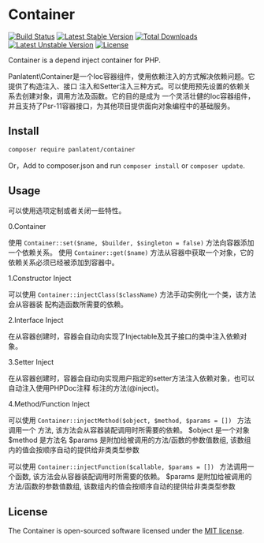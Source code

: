Container
=========
[![Build Status](https://travis-ci.org/panlatent/container.svg)](https://travis-ci.org/panlatent/container)
[![Latest Stable Version](https://poser.pugx.org/panlatent/container/v/stable.svg)](https://packagist.org/packages/panlatent/container)
[![Total Downloads](https://poser.pugx.org/panlatent/container/downloads.svg)](https://packagist.org/packages/panlatent/container) 
[![Latest Unstable Version](https://poser.pugx.org/panlatent/container/v/unstable.svg)](https://packagist.org/packages/panlatent/container)
[![License](https://poser.pugx.org/panlatent/container/license.svg)](https://packagist.org/packages/panlatent/container)

Container is a depend inject container for PHP.

Panlatent\Container是一个Ioc容器组件，使用依赖注入的方式解决依赖问题。它提供了构造注入、接口
注入和Setter注入三种方式。可以使用预先设置的依赖关系去创建对象，调用方法及函数。它的目的是成为
一个灵活壮健的Ioc容器组件，并且支持了Psr-11容器接口，为其他项目提供面向对象编程中的基础服务。

## Install

```bash
composer require panlatent/container
```

Or，Add to composer.json and run ```composer install``` or ```composer update```.

## Usage

可以使用选项定制或者关闭一些特性。

0.Container

使用 ```Container::set($name, $builder, $singleton = false)``` 方法向容器添加一个依赖关系。
使用 ```Container::get($name)``` 方法从容器中获取一个对象，它的依赖关系必须已经被添加到容器中。

1.Constructor Inject

可以使用 ```Container::injectClass($className)``` 方法手动实例化一个类，该方法会从容器装
配构造函数所需要的依赖。

2.Interface Inject

在从容器创建时，容器会自动向实现了Injectable及其子接口的类中注入依赖对象。

3.Setter Inject

在从容器创建时，容器会自动向实现用户指定的setter方法注入依赖对象，也可以自动注入使用PHPDoc注释
标注的方法(@inject)。

4.Method/Function Inject

可以使用 ```Container::injectMethod($object, $method, $params = []) ``` 方法调用一个
方法, 该方法会从容器装配调用时所需要的依赖。
$object 是一个对象
$method 是方法名
$params 是附加给被调用的方法/函数的参数值数组, 该数组内的值会按顺序自动的提供给非类类型参数

可以使用 ```Container::injectFunction($callable, $params = []) ``` 方法调用一个函数,
该方法会从容器装配调用时所需要的依赖。
$params 是附加给被调用的方法/函数的参数值数组, 该数组内的值会按顺序自动的提供给非类类型参数

## License

The Container is open-sourced software licensed under the [MIT license](http://opensource.org/licenses/MIT).